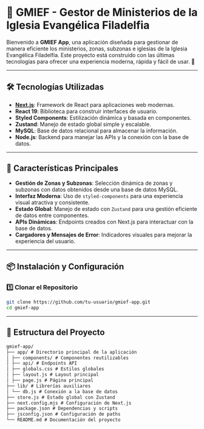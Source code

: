 # 🌟 GMIEF  - Gestor de Ministerios de la Iglesia Evangélica Filadelfia

Bienvenido a **GMIEF App**, una aplicación diseñada para gestionar de manera eficiente los ministerios, zonas, subzonas e iglesias de la Iglesia Evangélica Filadelfia. Este proyecto está construido con las últimas tecnologías para ofrecer una experiencia moderna, rápida y fácil de usar. 🚀

---

## 🛠️ Tecnologías Utilizadas

- **[Next.js](https://nextjs.org/)**: Framework de React para aplicaciones web modernas.
- **React 19**: Biblioteca para construir interfaces de usuario.
- **Styled Components**: Estilización dinámica y basada en componentes.
- **Zustand**: Manejo de estado global simple y escalable.
- **MySQL**: Base de datos relacional para almacenar la información.
- **Node.js**: Backend para manejar las APIs y la conexión con la base de datos.

---

## 🚀 Características Principales

- **Gestión de Zonas y Subzonas**: Selección dinámica de zonas y subzonas con datos obtenidos desde una base de datos MySQL.
- **Interfaz Moderna**: Uso de `styled-components` para una experiencia visual atractiva y consistente.
- **Estado Global**: Manejo de estado con `Zustand` para una gestión eficiente de datos entre componentes.
- **APIs Dinámicas**: Endpoints creados con Next.js para interactuar con la base de datos.
- **Cargadores y Mensajes de Error**: Indicadores visuales para mejorar la experiencia del usuario.

---

## 📦 Instalación y Configuración

### 1️⃣ Clonar el Repositorio

```bash
git clone https://github.com/tu-usuario/gmief-app.git
cd gmief-app
```

---

## 📂 Estructura del Proyecto

```markdown
gmief-app/
├── app/ # Directorio principal de la aplicación
│ ├── components/ # Componentes reutilizables
│ ├── api/ # Endpoints API
│ ├── globals.css # Estilos globales
│ ├── layout.js # Layout principal
│ ├── page.js # Página principal
├── lib/ # Librerías auxiliares
│ └── db.js # Conexión a la base de datos
├── store.js # Estado global con Zustand
├── next.config.mjs # Configuración de Next.js
├── package.json # Dependencias y scripts
├── jsconfig.json # Configuración de paths
└── README.md # Documentación del proyecto
```
